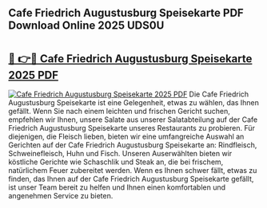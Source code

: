 ## Cafe Friedrich Augustusburg Speisekarte PDF Download Online 2025 UDS0U

# <h2><a href="http://gc8g1tv.nevu.top/?p=Cafe+Friedrich+Augustusburg+Speisekarte">🔗 👉🔴 Cafe Friedrich Augustusburg Speisekarte 2025 PDF</a></h2>

[![Cafe Friedrich Augustusburg Speisekarte 2025 PDF](https://i.imgur.com/dBaPXMq.png)](http://gc8g1tv.nevu.top/?p=Cafe+Friedrich+Augustusburg+Speisekarte)
Die Cafe Friedrich Augustusburg Speisekarte ist eine Gelegenheit, etwas zu wählen, das Ihnen gefällt. Wenn Sie nach einem leichten und frischen Gericht suchen, empfehlen wir Ihnen, unsere Salate aus unserer Salatabteilung auf der Cafe Friedrich Augustusburg Speisekarte unseres Restaurants zu probieren. Für diejenigen, die Fleisch lieben, bieten wir eine umfangreiche Auswahl an Gerichten auf der Cafe Friedrich Augustusburg Speisekarte an: Rindfleisch, Schweinefleisch, Huhn und Fisch. Unseren Auserwählten bieten wir köstliche Gerichte wie Schaschlik und Steak an, die bei frischem, natürlichem Feuer zubereitet werden. Wenn es Ihnen schwer fällt, etwas zu finden, das Ihnen auf der Cafe Friedrich Augustusburg Speisekarte gefällt, ist unser Team bereit zu helfen und Ihnen einen komfortablen und angenehmen Service zu bieten.
